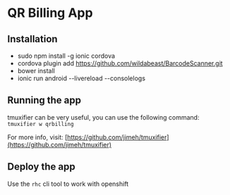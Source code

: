 QR Billing App
=================

## Installation
 - sudo npm install -g ionic cordova
 - cordova plugin add https://github.com/wildabeast/BarcodeScanner.git
 - bower install
 - ionic run android --livereload --consolelogs
 
## Running the app
tmuxifier can be very useful, you can use the following command:  
`tmuxifier w qrbilling`  

For more info, visit: [https://github.com/jimeh/tmuxifier](https://github.com/jimeh/tmuxifier)  


## Deploy the app
Use the `rhc` cli tool to work with openshift
 


